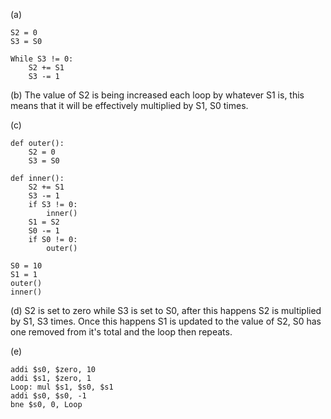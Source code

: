 (a)
~~~~
S2 = 0
S3 = S0
	
While S3 != 0:
	S2 += S1
	S3 -= 1
~~~~
(b)
The value of S2 is being increased each loop by whatever S1 is, this means that it will be effectively multiplied by S1, S0 times.

(c)
~~~
def outer():
	S2 = 0
	S3 = S0

def inner():
	S2 += S1
	S3 -= 1
	if S3 != 0:
		inner()
	S1 = S2
	S0 -= 1
	if S0 != 0:
		outer()
		
S0 = 10
S1 = 1
outer()
inner()		
~~~
(d)
S2 is set to zero while S3 is set to S0, after this happens S2 is multiplied by S1, S3 times.
Once this happens S1 is updated to the value of S2, S0 has one removed from it's total and the loop then repeats.

(e)
~~~
addi $s0, $zero, 10
addi $s1, $zero, 1
Loop: mul $s1, $s0, $s1
addi $s0, $s0, -1
bne $s0, 0, Loop
~~~
